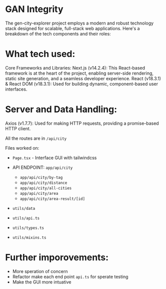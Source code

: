 
# GAN Integrity
The gen-city-explorer project employs a modern and robust technology stack designed for scalable, full-stack web applications. Here's a breakdown of the tech components and their roles:

# What tech used:
Core Frameworks and Libraries:
Next.js (v14.2.4): This React-based framework is at the heart of the project, enabling server-side rendering, static site generation, and a seamless developer experience.
React (v18.3.1) & React DOM (v18.3.1): Used for building dynamic, component-based user interfaces.

# Server and Data Handling:
Axios (v1.7.7): Used for making HTTP requests, providing a promise-based HTTP client.

All the routes are in `/api/city`

Files worked on:

- `Page.tsx` - Interface GUI with tailwindcss

- API ENDPOINT: `app/api/city`
    - `app/api/city/by-tag`
    - `app/api/city/distance`
    - `app/api/city/all-cities`
    - `app/api/city/area`
    - `app/api/city/area-result/[id]`

- `utils/data`
- `utils/api.ts`
- `utils/types.ts`
- `utils/mixins.ts`

# Further imporovements:
- More speration of concern
- Refactor make each end point `api.ts` for sperate testing
- Make the GUI more intuative
